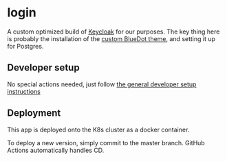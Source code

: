 # login

A custom optimized build of [Keycloak](https://www.keycloak.org/) for our purposes. The key thing here is probably the installation of the [custom BlueDot theme](https://github.com/bluedotimpact/bluedot-keycloak-theme), and setting it up for Postgres.

## Developer setup

No special actions needed, just follow [the general developer setup instructions](../../README.md#developer-setup-instructions)

## Deployment

This app is deployed onto the K8s cluster as a docker container.

To deploy a new version, simply commit to the master branch. GitHub Actions automatically handles CD.
